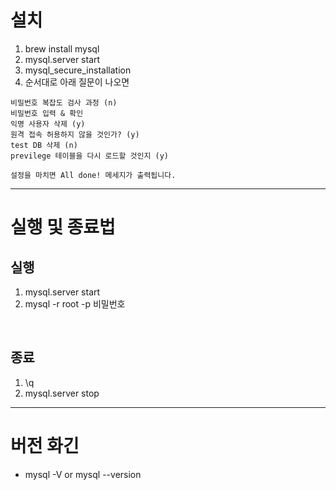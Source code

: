 # 설치
1. brew install mysql
2. mysql.server start
3. mysql_secure_installation
4. 순서대로 아래 질문이 나오면
```
비밀번호 복잡도 검사 과정 (n)
비밀번호 입력 & 확인
익명 사용자 삭제 (y)
원격 접속 허용하지 않을 것인가? (y)
test DB 삭제 (n)
previlege 테이블을 다시 로드할 것인지 (y)

설정을 마치면 All done! 메세지가 출력됩니다.
```

<hr>

# 실행 및 종료법

## 실행
1. mysql.server start
2. mysql -r root -p 비밀번호

<br>

## 종료
1. \q
2. mysql.server stop

<hr>

# 버전 화긴
- mysql -V or mysql --version

